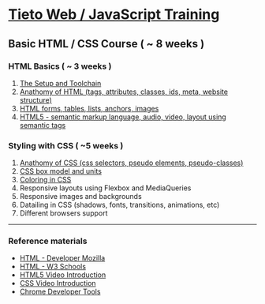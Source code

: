 # [Tieto Web / JavaScript Training](../../readme.md)

## Basic HTML / CSS Course ( ~ 8 weeks )

### HTML Basics ( ~ 3 weeks )

1. [The Setup and Toolchain](./lesson_00_the_setup/readme.md) 
1. [Anathomy of HTML (tags, attributes, classes, ids, meta, website structure)](./lesson_01_anatomy_of_html/readme.md)
1. [HTML forms, tables, lists, anchors, images](./lesson_02_forms_tables/readme.md)
3. [HTML5 - semantic markup language, audio, video, layout using semantic tags](./lesson_03_HTML5/readme.md)

### Styling with CSS ( ~5 weeks )
1. [Anathomy of CSS (css selectors, pseudo elements, pseudo-classes)](./lesson_04_anatomy_of_css/readme.md)
2. [CSS box model and units](./lesson_05_css_box_model/readme.md)
3. [Coloring in CSS](./lesson_06_css_coloring/readme.md)
4. Responsive layouts using Flexbox and MediaQueries
5. Responsive images and backgrounds
6. Datailing in CSS (shadows, fonts, transitions, animations, etc)
7. Different browsers support

---
### Reference materials
- [HTML - Developer Mozilla](https://developer.mozilla.org/en-US/docs/Web/HTML)
- [HTML - W3 Schools](https://developer.mozilla.org/en-US/docs/Web/HTML)
- [HTML5 Video Introduction](https://scrimba.com/g/ghtml)
- [CSS Video Introduction](https://scrimba.com/g/gintrotocss)
- [Chrome Developer Tools](https://www.udemy.com/devtools-2017-the-basics-of-chrome-developer-tools/)